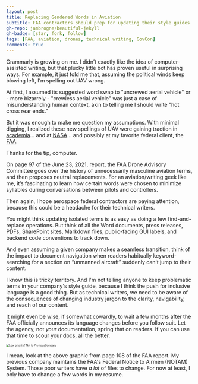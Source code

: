 ```yaml
---
layout: post
title: Replacing Gendered Words in Aviation
subtitle: FAA contractors should prep for updating their style guides
gh-repo: jambrogne/beautiful-jekyll
gh-badge: [star, fork, follow]
tags: [FAA, aviation, drones, technical writing, GovCon]
comments: true
---
```


Grammarly is growing on me. I didn’t exactly like the idea of computer-assisted writing, but that plucky little bot has proven useful in surprising ways. For example, it just told me that, assuming the political winds keep blowing left, I’m spelling out UAV wrong. 

At first, I assumed its suggested word swap to "uncrewed aerial vehicle" or - more bizarrely - "crewless aerial vehicle" was just a case of misunderstanding human context, akin to telling me I should write "hot cross rear ends." 

But it was enough to make me question my assumptions. With minimal digging, I realized these new spellings of UAV were gaining traction in [academia](https://geog.sfsu.edu/UAS)… and at [NASA](https://history.nasa.gov/styleguide.html)… and possibly at my favorite federal client, the [FAA](https://www.washingtonpost.com/transportation/2021/06/23/faa-gender-neutral-language/).

Thanks for the tip, computer. 

On page 97 of the June 23, 2021, report, the FAA Drone Advisory Committee goes over the history of unnecessarily masculine aviation terms, and then proposes neutral replacements. For an aviation/writing geek like me, it’s fascinating to learn how certain words were chosen to minimize syllables during conversations between pilots and controllers.

Then again, I hope aerospace federal contractors are paying attention, because this could be a headache for their technical writers. 

You might think updating isolated terms is as easy as doing a few find-and-replace operations. But think of all the Word documents, press releases, PDFs, SharePoint sites, Markdown files, public-facing GUI labels, and backend code conventions to track down.

And even assuming a given company makes a seamless transition, think of the impact to document navigation when readers habitually keyword-searching for a section on “unmanned aircraft” suddenly can’t jump to their content.

I know this is tricky territory. And I'm not telling anyone to keep problematic terms in your company's style guide, because I think the push for inclusive language is a good thing. But as technical writers, we need to be aware of the consequences of changing industry jargon to the clarity, navigability, and reach of our content.

It might even be wise, if somewhat cowardly, to wait a few months after the FAA officially announces its language changes before you follow suit. Let the agency, not *your* documentation, spring that on readers. If you can use that time to scour your docs, all the better.

<img src="C:\Users\Joseph Ambrogne\Documents\git-repos\beautiful-jekyll\assets\img\notam-change.JPG" alt="Low priority? Not to PreviousCompany" style="zoom:50%;" />

I mean, look at the above graphic from page 108 of the FAA report. My previous company maintains the FAA's Federal Notice to Airmen (NOTAM) System. Those poor writers have *a lot* of files to change. For now at least, I only have to change a few words in my resume.
